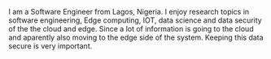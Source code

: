 I am a Software Engineer from Lagos, Nigeria. I enjoy research topics in software engineering, Edge computing, IOT, data science and data security of the the cloud and edge. Since a lot of information is going to the cloud and aparently also moving to the edge side of the system. Keeping this data secure is very important. 
